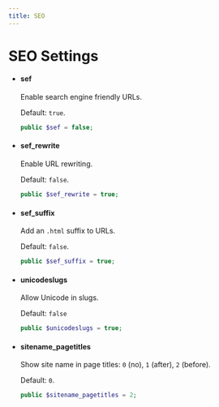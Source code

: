 ```yaml
---
title: SEO
---
```


SEO Settings
============

- #### sef

  Enable search engine friendly URLs.

  Default: `true`.

  ```php
  public $sef = false;
  ```

- #### sef_rewrite

  Enable URL rewriting.

  Default: `false`.

  ```php
  public $sef_rewrite = true;
  ```

- #### sef_suffix

  Add an `.html` suffix to URLs.

  Default: `false`.

  ```php
  public $sef_suffix = true;
  ```

- #### unicodeslugs

  Allow Unicode in slugs.

  Default: `false`

  ```php
  public $unicodeslugs = true;
  ```

- #### sitename_pagetitles

  Show site name in page titles: `0` (no), `1` (after), `2` (before).

  Default: `0`.

  ```php
  public $sitename_pagetitles = 2;
  ```
